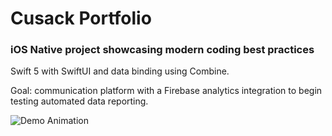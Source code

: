 # Cusack Portfolio

### iOS Native project showcasing modern coding best practices

Swift 5 with SwiftUI and data binding using Combine. 

Goal: communication platform with a Firebase analytics integration to begin testing automated data reporting.

![Demo Animation](https://www.home.b2innovation.com/img/Chat-Icon.gif?raw=true)
